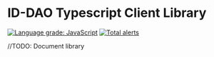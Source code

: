 # ID-DAO Typescript Client Library

[![Language grade: JavaScript](https://img.shields.io/lgtm/grade/javascript/g/dOrgTech/ID-DAO.svg?logo=lgtm&logoWidth=18)](https://lgtm.com/projects/g/dOrgTech/ID-DAO/context:javascript)
[![Total alerts](https://img.shields.io/lgtm/alerts/g/dOrgTech/ID-DAO.svg?logo=lgtm&logoWidth=18)](https://lgtm.com/projects/g/dOrgTech/ID-DAO/alerts/)

//TODO: Document library
